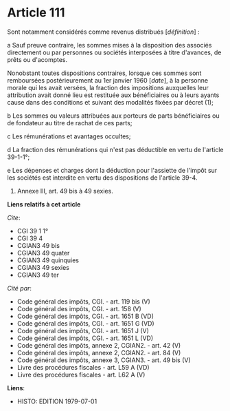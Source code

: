 # Article 111

Sont notamment considérés comme revenus distribués [*définition*] :

a  Sauf preuve contraire, les sommes mises à la disposition des associés directement ou par personnes ou sociétés interposées
à titre d'avances, de prêts ou d'acomptes.

Nonobstant toutes dispositions contraires, lorsque ces sommes sont remboursées postérieurement au 1er janvier 1960 [*date*],
à la personne morale qui les avait versées, la fraction des impositions auxquelles leur attribution avait donné lieu est
restituée aux bénéficiaires ou à leurs ayants cause dans des conditions et suivant des modalités fixées par décret (1);

b  Les sommes ou valeurs attribuées aux porteurs de parts bénéficiaires ou de fondateur au titre de rachat de ces parts;

c  Les rémunérations et avantages occultes;

d  La fraction des rémunérations qui n'est pas déductible en vertu de l'article 39-1-1°;

e  Les dépenses et charges dont la déduction pour l'assiette de l'impôt sur les sociétés est interdite en vertu des
dispositions de l'article 39-4.

1)  Annexe III, art. 49 bis à 49 sexies.

**Liens relatifs à cet article**

_Cite_:

  - CGI 39 1 1°
  - CGI 39 4
  - CGIAN3 49 bis
  - CGIAN3 49 quater
  - CGIAN3 49 quinquies
  - CGIAN3 49 sexies
  - CGIAN3 49 ter

_Cité par_:

  - Code général des impôts, CGI. - art. 119 bis (V)
  - Code général des impôts, CGI. - art. 158 (V)
  - Code général des impôts, CGI. - art. 1651 B (VD)
  - Code général des impôts, CGI. - art. 1651 G (VD)
  - Code général des impôts, CGI. - art. 1651 J (V)
  - Code général des impôts, CGI. - art. 1651 L (VD)
  - Code général des impôts, annexe 2, CGIAN2. - art. 42 (V)
  - Code général des impôts, annexe 2, CGIAN2. - art. 84 (V)
  - Code général des impôts, annexe 3, CGIAN3. - art. 49 bis (V)
  - Livre des procédures fiscales - art. L59 A (VD)
  - Livre des procédures fiscales - art. L62 A (V)

**Liens**:

  - HISTO: EDITION 1979-07-01
